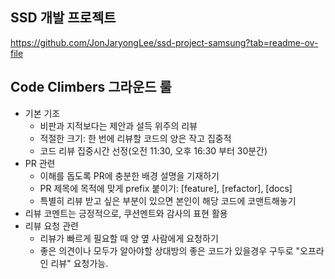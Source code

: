 ## SSD 개발 프로젝트
https://github.com/JonJaryongLee/ssd-project-samsung?tab=readme-ov-file

## Code Climbers 그라운드 룰
- 기본 기조
  - 비판과 지적보다는 제안과 설득 위주의 리뷰
  - 적절한 크기: 한 번에 리뷰할 코드의 양은 작고 집중적
  - 코드 리뷰 집중시간 선정(오전 11:30, 오후 16:30 부터 30분간)
- PR 관련
  - 이해를 돕도록 PR에 충분한 배경 설명을 기재하기
  - PR 제목에 목적에 맞게 prefix 붙이기: [feature], [refactor], [docs]
  - 특별히 리뷰 받고 싶은 부분이 있으면 본인이 해당 코드에 코맨트해놓기
- 리뷰 코멘트는 긍정적으로, 쿠션멘트와 감사의 표현 활용
- 리뷰 요청 관련
  - 리뷰가 빠르게 필요할 때 양 옆 사람에게 요청하기
  - 좋은 의견이나 모두가 알아야할 상대방의 좋은 코드가 있을경우 구두로 "오프라인 리뷰" 요청가능.
